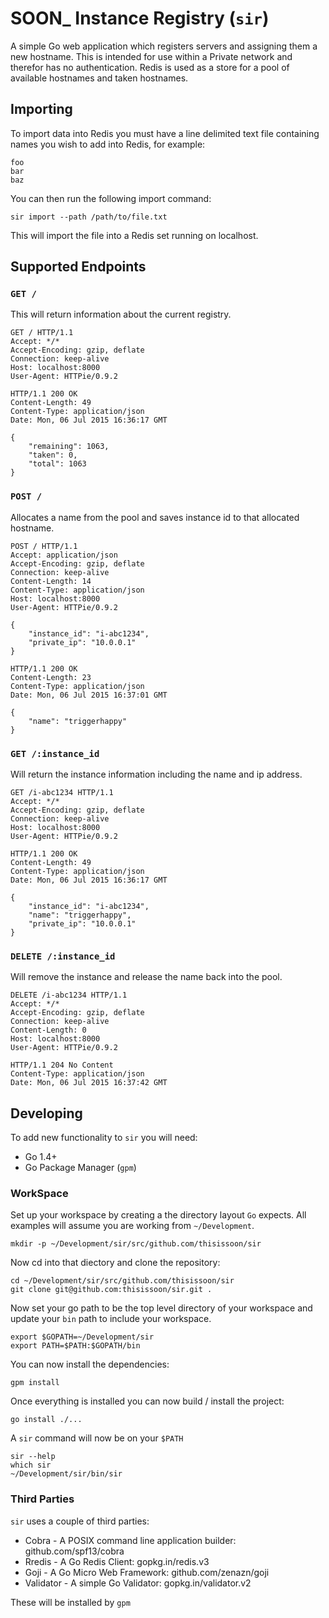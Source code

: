 # SOON\_ Instance Registry (`sir`)

A simple Go web application which registers servers and assigning them a new hostname. This is intended
for use within a Private network and therefor has no authentication. Redis is used as a store for a pool
of available hostnames and taken hostnames.

## Importing

To import data into Redis you must have a line delimited text file containing names you
wish to add into Redis, for example:

```
foo
bar
baz
```

You can then run the following import command:

```
sir import --path /path/to/file.txt
```

This will import the file into a Redis set running on localhost.

## Supported Endpoints

### `GET /`

This will return information about the current registry.

``` http
GET / HTTP/1.1
Accept: */*
Accept-Encoding: gzip, deflate
Connection: keep-alive
Host: localhost:8000
User-Agent: HTTPie/0.9.2
```

``` http
HTTP/1.1 200 OK
Content-Length: 49
Content-Type: application/json
Date: Mon, 06 Jul 2015 16:36:17 GMT

{
    "remaining": 1063,
    "taken": 0,
    "total": 1063
}
```

### `POST /`

Allocates a name from the pool and saves instance id to that allocated hostname.

``` http
POST / HTTP/1.1
Accept: application/json
Accept-Encoding: gzip, deflate
Connection: keep-alive
Content-Length: 14
Content-Type: application/json
Host: localhost:8000
User-Agent: HTTPie/0.9.2

{
    "instance_id": "i-abc1234",
    "private_ip": "10.0.0.1"
}
```

``` http
HTTP/1.1 200 OK
Content-Length: 23
Content-Type: application/json
Date: Mon, 06 Jul 2015 16:37:01 GMT

{
    "name": "triggerhappy"
}
```

### `GET /:instance_id`

Will return the instance information including the name and ip address.

``` http
GET /i-abc1234 HTTP/1.1
Accept: */*
Accept-Encoding: gzip, deflate
Connection: keep-alive
Host: localhost:8000
User-Agent: HTTPie/0.9.2
```

``` http
HTTP/1.1 200 OK
Content-Length: 49
Content-Type: application/json
Date: Mon, 06 Jul 2015 16:36:17 GMT

{
    "instance_id": "i-abc1234",
    "name": "triggerhappy",
    "private_ip": "10.0.0.1"
}
```

### `DELETE /:instance_id`

Will remove the instance and release the name back into the pool.

``` http
DELETE /i-abc1234 HTTP/1.1
Accept: */*
Accept-Encoding: gzip, deflate
Connection: keep-alive
Content-Length: 0
Host: localhost:8000
User-Agent: HTTPie/0.9.2
```

``` http
HTTP/1.1 204 No Content
Content-Type: application/json
Date: Mon, 06 Jul 2015 16:37:42 GMT
```

## Developing

To add new functionality to `sir` you will need:

* Go 1.4+
* Go Package Manager (`gpm`)

### WorkSpace

Set up your workspace by creating a the directory layout `Go` expects. All examples
will assume you are working from `~/Development`.

```
mkdir -p ~/Development/sir/src/github.com/thisissoon/sir
```

Now cd into that diectory and clone the repository:

```
cd ~/Development/sir/src/github.com/thisissoon/sir
git clone git@github.com:thisissoon/sir.git .
```

Now set your go path to be the top level directory of your workspace and update your
`bin` path to include your workspace.

```
export $GOPATH=~/Development/sir
export PATH=$PATH:$GOPATH/bin
```

You can now install the dependencies:

```
gpm install
```

Once everything is installed you can now build / install the project:

```
go install ./...
```

A `sir` command will now be on your `$PATH`

```
sir --help
which sir
~/Development/sir/bin/sir
```

### Third Parties

`sir` uses a couple of third parties:

* Cobra - A POSIX command line application builder: github.com/spf13/cobra
* Rredis - A Go Redis Client: gopkg.in/redis.v3
* Goji - A Go Micro Web Framework: github.com/zenazn/goji
* Validator - A simple Go Validator: gopkg.in/validator.v2

These will be installed by `gpm`

